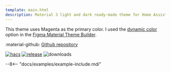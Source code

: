 ```yaml
---
template: main.html
description: Material 3 light and dark ready-made theme for Home Assistant. Example D04 is based on Magenta as the primary color. Check the screenshots and theme config!
---
```


This theme uses Magenta as the primary color. I used the [dynamic color][picking-the-hue] option in the [Figma Material Theme Builder][create-material3-theme].

:material-github: [Github repository][m3-theme-github-url]

[![hacs][hacs-badge]][hacs-url]
[![release][release-badge]][release-url]
![downloads][downloads-badge]

--8<-- "docs/examples/example-include.mdi"

<!-- Image references -->

[AmoebeLabs Material 3 Theme Example Light]: ../assets/screenshots/m3-example-d04-light.png
[AmoebeLabs Material 3 Theme Example Dark]: ../assets/screenshots/m3-example-d04-dark.png

[AmoebeLabs Material 3 Theme Palettes]: ../assets/screenshots/m3-theme-d04-palettes.png
[AmoebeLabs Material 3 Theme Surfaces]: ../assets/screenshots/m3-theme-d04-surfaces.png
[AmoebeLabs Material 3 Theme Light]: ../assets/screenshots/m3-theme-d04-light.png
[AmoebeLabs Material 3 Theme Dark]: ../assets/screenshots/m3-theme-d04-dark.png
  
<!-- External references -->

[sak-example-12-url]: https://swiss-army-knife.docs.amoebelabs.com/examples/example-12/
[m3-theme-github-url]: https://github.com/AmoebeLabs/HA-Theme_M3-04-Magenta
[home-assistant]: https://www.home-assistant.io/
[home-assitant-theme-docs]: https://www.home-assistant.io/integrations/frontend/#defining-themes
[hacs]: https://hacs.xyz
[release-url]: https://github.com/AmoebeLabs/HA-Theme_M3-04-Magenta/releases
[sak-docs-url]: https://swiss-army-knife.docs.amoebelabs.com/

<!-- Badge references -->

[hacs-url]: https://github.com/hacs/default
[hacs-badge]: https://img.shields.io/badge/HACS-Default-41BDF5.svg?style=for-the-badge
[release-badge]: https://img.shields.io/github/v/release/AmoebeLabs/HA-Theme_M3-04-Magenta?style=for-the-badge
[downloads-badge]: https://img.shields.io/github/downloads/AmoebeLabs/HA-Theme_M3-04-Magenta/total?style=for-the-badge

<!-- Internal references -->

[create-material3-theme]: ../design/create-material3-theme.md
[picking-the-hue]: ../basics/m3-analysis-hue-picker.md